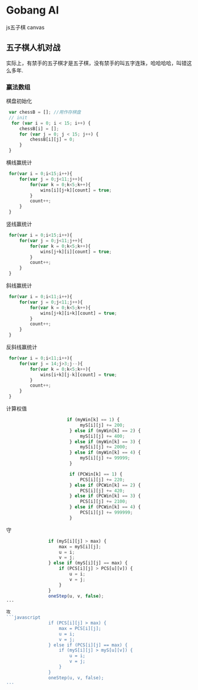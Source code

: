 # Gobang AI
js五子棋 canvas
## 五子棋人机对战
实际上，有禁手的五子棋才是五子棋，没有禁手的叫五字连珠，哈哈哈哈，叫错这么多年.  

### 赢法数组
棋盘初始化
```javascript
 var chessB = []; //用作存棋盘
 // init
  for (var i = 0; i < 15; i++) {
     chessB[i] = [];
     for (var j = 0; j < 15; j++) {
         chessB[i][j] = 0;
     }
 }
```
横线赢统计
```javascript
 for(var i = 0;i<15;i++){
     for(var j = 0;j<11;j++){
         for(var k = 0;k<5;k++){
             wins[i][j+k][count] = true;
         }
         count++;
     }
 }

```
竖线赢统计
```javascript
 for(var i = 0;i<15;i++){
     for(var j = 0;j<11;j++){
         for(var k = 0;k<5;k++){
             wins[j+k][i][count] = true;
         }
         count++;
     }
 }
```
斜线赢统计
```javascript
 for(var i = 0;i<11;i++){
     for(var j = 0;j<11;j++){
         for(var k = 0;k<5;k++){
             wins[j+k][i+k][count] = true;
         }
         count++;
     }
 }

```
反斜线赢统计
```javascript
 for(var i = 0;i<11;i++){
     for(var j = 14;j>3;j--){
         for(var k = 0;k<5;k++){
             wins[i+k][j-k][count] = true;
         }
         count++;
     }
 }

```

计算权值
```javascript
                       if (myWin[k] == 1) {
                            myS[i][j] += 200;
                        } else if (myWin[k] == 2) {
                            myS[i][j] += 400;
                        } else if (myWin[k] == 3) {
                            myS[i][j] += 2000;
                        } else if (myWin[k] == 4) {
                            myS[i][j] += 99999;
                        }

                        if (PCWin[k] == 1) {
                            PCS[i][j] += 220;
                        } else if (PCWin[k] == 2) {
                            PCS[i][j] += 420;
                        } else if (PCWin[k] == 3) {
                            PCS[i][j] += 2100;
                        } else if (PCWin[k] == 4) {
                            PCS[i][j] += 999999;
                        }
```
守
```javascript
                if (myS[i][j] > max) {
                    max = myS[i][j];
                    u = i;
                    v = j;
                } else if (myS[i][j] == max) {
                    if (PCS[i][j] > PCS[u][v]) {
                        u = i;
                        v = j;
                    }
                }
                oneStep(u, v, false);
···

攻
```javascript
                if (PCS[i][j] > max) {
                    max = PCS[i][j];
                    u = i;
                    v = j;
                } else if (PCS[i][j] == max) {
                    if (myS[i][j] > myS[u][v]) {
                        u = i;
                        v = j;
                    }
                }
                oneStep(u, v, false);
···


